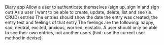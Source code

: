 Diary app
Allow a user to authenticate themselves (sign up, sign in and sign out)
As a user I want to be able to create, update, delete, list and see (ie. CRUD) entries
The entries should show the date the entry was created, the entry text and feelings of that entry
The feelings are the following: happy, sad, neutral, excited, anxious, worried, ecstatic.
A user should only be able to see their own entries, not another users (hint: use the current user method in devise)
